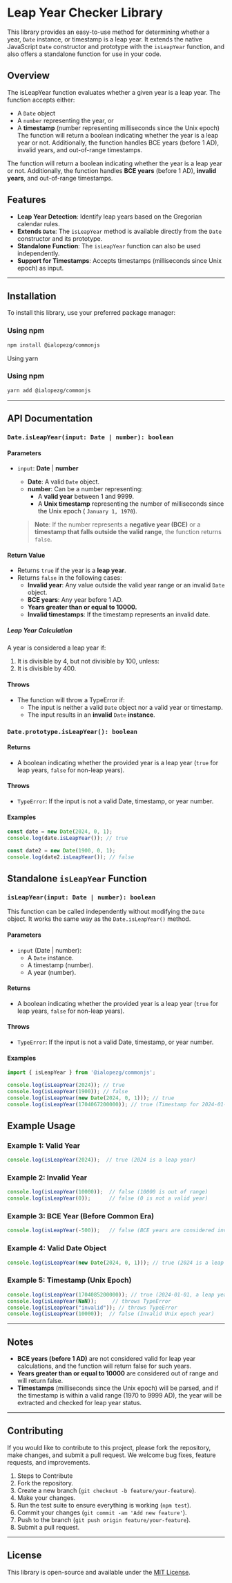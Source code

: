 # **Leap Year Checker Library**

This library provides an easy-to-use method for determining whether a year, `Date` instance, or
timestamp is a leap year. It extends the native JavaScript `Date` constructor and prototype with the
`isLeapYear` function, and also offers a standalone function for use in your code.

## Overview

The isLeapYear function evaluates whether a given year is a leap year. The function accepts either:

* A `Date` object
* A `number` representing the year, or
* A **timestamp** (number representing milliseconds since the Unix epoch)
  The function will return a boolean indicating whether the year is a leap year or not.
  Additionally,
  the function handles BCE years (before 1 AD), invalid years, and out-of-range timestamps.

The function will return a boolean indicating whether the year is a leap year or not. Additionally,
the function handles **BCE years** (before 1 AD), **invalid years**, and out-of-range timestamps.

## **Features**

- **Leap Year Detection**: Identify leap years based on the Gregorian calendar rules.
- **Extends `Date`**: The `isLeapYear` method is available directly from the `Date` constructor and
  its prototype.
- **Standalone Function**: The `isLeapYear` function can also be used independently.
- **Support for Timestamps**: Accepts timestamps (milliseconds since Unix epoch) as input.

---

## **Installation**

To install this library, use your preferred package manager:

### **Using npm**

```bash
npm install @ialopezg/commonjs
```

Using yarn

### **Using npm**

```bash
yarn add @ialopezg/commonjs
```

---

## API Documentation

### `Date.isLeapYear(input: Date | number): boolean`

#### Parameters

* `input`: **Date** | **number**
  * **Date**: A valid `Date` object.
  * **number**: Can be a number representing:
    * A **valid year** between 1 and 9999.
    * A **Unix timestamp** representing the number of milliseconds since the Unix epoch (
      `January 1, 1970`).

  > **Note**: If the number represents a **negative year (BCE)** or a **timestamp that falls outside
  the valid range**, the function returns `false`.

#### Return Value

* Returns `true` if the year is a **leap year**.
* Returns `false` in the following cases:
  * **Invalid year**: Any value outside the valid year range or an invalid `Date` object.
  * **BCE years**: Any year before 1 AD.
  * **Years greater than or equal to 10000.**
  * **Invalid timestamps**: If the timestamp represents an invalid date.

##### Leap Year Calculation

A year is considered a leap year if:

1. It is divisible by 4, but not divisible by 100, unless:
2. It is divisible by 400.

#### Throws

* The function will throw a TypeError if:
  * The input is neither a valid `Date` object nor a valid year or timestamp.
  * The input results in an **invalid** `Date` **instance**.

### `Date.prototype.isLeapYear(): boolean`

#### Returns

* A boolean indicating whether the provided year is a leap year (`true` for leap years, `false` for
  non-leap years).

#### Throws

* `TypeError`: If the input is not a valid Date, timestamp, or year number.

#### Examples

```ts
const date = new Date(2024, 0, 1);
console.log(date.isLeapYear()); // true

const date2 = new Date(1900, 0, 1);
console.log(date2.isLeapYear()); // false
```

## Standalone `isLeapYear` Function

### `isLeapYear(input: Date | number): boolean`

This function can be called independently without modifying the `Date` object. It works the same way
as the `Date.isLeapYear()` method.

#### Parameters

* `input` (Date | number):
  * A `Date` instance.
  * A timestamp (number).
  * A year (number).

#### Returns

* A boolean indicating whether the provided year is a leap year (`true` for leap years, `false` for
  non-leap years).

#### Throws

* `TypeError`: If the input is not a valid Date, timestamp, or year number.

#### Examples

```ts
import { isLeapYear } from '@ialopezg/commonjs';

console.log(isLeapYear(2024)); // true
console.log(isLeapYear(1900)); // false
console.log(isLeapYear(new Date(2024, 0, 1))); // true
console.log(isLeapYear(1704067200000)); // true (Timestamp for 2024-01-01)
```

## Example Usage

### Example 1: Valid Year

```ts
console.log(isLeapYear(2024));  // true (2024 is a leap year)
```

### Example 2: Invalid Year

```ts
console.log(isLeapYear(10000));  // false (10000 is out of range)
console.log(isLeapYear(0));      // false (0 is not a valid year)
```

### Example 3: BCE Year (Before Common Era)

```ts
console.log(isLeapYear(-500));   // false (BCE years are considered invalid)
```

### Example 4: Valid Date Object

```ts
console.log(isLeapYear(new Date(2024, 0, 1))); // true (2024 is a leap year)
```

### Example 5: Timestamp (Unix Epoch)

```ts
console.log(isLeapYear(1704085200000)); // true (2024-01-01, a leap year)
console.log(isLeapYear(NaN));     // throws TypeError
console.log(isLeapYear("invalid")); // throws TypeError
console.log(isLeapYear(10000));  // false (Invalid Unix epoch year)
```

---

## Notes

* **BCE years (before 1 AD)** are not considered valid for leap year calculations, and the function
  will return false for such years.
* **Years greater than or equal to 10000** are considered out of range and will return false.
* **Timestamps** (milliseconds since the Unix epoch) will be parsed, and if the timestamp is within
  a valid range (1970 to 9999 AD), the year will be extracted and checked for leap year status.

---

## Contributing

If you would like to contribute to this project, please fork the repository, make changes, and
submit a pull request. We welcome bug fixes, feature requests, and improvements.

1. Steps to Contribute
2. Fork the repository.
3. Create a new branch (`git checkout -b feature/your-feature`).
4. Make your changes.
5. Run the test suite to ensure everything is working (`npm test`).
6. Commit your changes (`git commit -am 'Add new feature'`).
7. Push to the branch (`git push origin feature/your-feature`).
8. Submit a pull request.

---

## License

This library is open-source and available under the [MIT License](../../../LICENSE).
